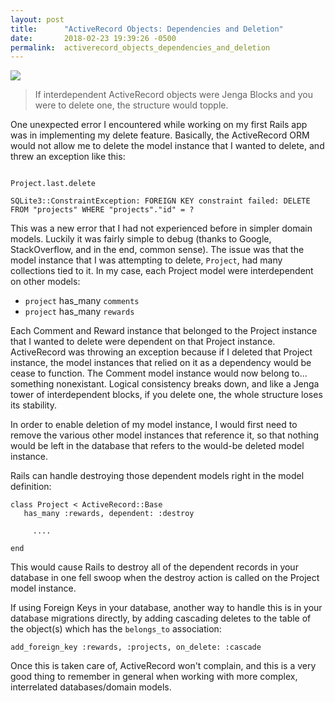 ```yaml
---
layout: post
title:      "ActiveRecord Objects: Dependencies and Deletion"
date:       2018-02-23 19:39:26 -0500
permalink:  activerecord_objects_dependencies_and_deletion
---
```



![](https://i.imgur.com/Vh2jIMX.png)
> If interdependent ActiveRecord objects were Jenga Blocks and you were to delete one, the structure would topple.

One unexpected error I encountered while working on my first Rails app was in implementing my delete feature. Basically, the ActiveRecord ORM would not allow me to delete the model instance that I wanted to delete, and threw an exception like this: 

```

Project.last.delete

SQLite3::ConstraintException: FOREIGN KEY constraint failed: DELETE FROM "projects" WHERE "projects"."id" = ?

```

This was a new error that I had not experienced before in simpler domain models. Luckily it was fairly simple to debug (thanks to Google, StackOverflow, and in the end, common sense). The issue was that the model instance that I was attempting to delete, ```Project```, had many collections tied to it. In my case, each Project model were interdependent on other models:

- ```project``` has_many ```comments```
- ```project``` has_many ```rewards```

Each Comment and Reward instance that belonged to the Project instance that I wanted to delete were dependent on that Project instance. ActiveRecord was throwing an exception because if I deleted that Project instance, the model instances that relied on it as a dependency would be cease to function. The Comment model instance would now belong to... something nonexistant. Logical consistency breaks down, and like a Jenga tower of interdependent blocks, if you delete one, the whole structure loses its stability.

In order to enable deletion of my model instance, I would first need to remove the various other model instances that reference it, so that nothing would be left in the database that refers to the would-be deleted model instance. 

Rails can handle destroying those dependent models right in the model definition:

```
class Project < ActiveRecord::Base
   has_many :rewards, dependent: :destroy
	 
	 ....
	 
end
```

This would cause Rails to destroy all of the dependent records in your database in one fell swoop when the destroy action is called on the Project model instance. 

If using Foreign Keys in your database, another way to handle this is in your database migrations directly, by adding cascading deletes to the table of the object(s) which has the ```belongs_to``` association:

```
add_foreign_key :rewards, :projects, on_delete: :cascade
```

Once this is taken care of, ActiveRecord won't complain, and this is a very good thing to remember in general when working with more complex, interrelated databases/domain models. 


